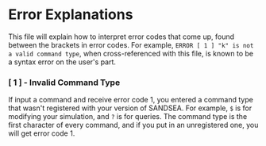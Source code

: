# Error Explanations
This file will explain how to interpret error codes that come up, found between the brackets in error codes. For example, `ERROR [ 1 ] "k" is not a valid command type`,
when cross-referenced with this file, is known to be a syntax error on the user's part.  

### [ 1 ] - Invalid Command Type
If input a command and receive error code 1, you entered a command type that wasn't registered with your version of SANDSEA. For example, `$` is for modifying your simulation, and
`?` is for queries. The command type is the first character of every command, and if you put in an unregistered one, you will get error code 1.
